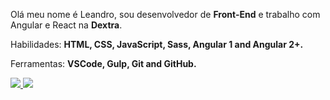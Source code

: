 <p align="left"> 
  Olá meu nome é Leandro, sou desenvolvedor de <strong>Front-End</strong> e trabalho com Angular e React na <strong>Dextra</strong>.
</p>

<p align="left">
  Habilidades: <strong>HTML, CSS, JavaScript, Sass, Angular 1 and Angular 2+.</strong>
</p>

<p align="left">
  Ferramentas: <strong>VSCode, Gulp, Git and GitHub.</strong>
</p>

<p align="left">
  <a href="https://www.linkedin.com/in/leandro9893" alt="Linkedin">
    <img src="https://img.shields.io/badge/-Linkedin-0e76a8?style=for-the-badge&logo=Linkedin&logoColor=white&link=https://www.linkedin.com/in/leandro9893" />
  </a>

  <a href="https://www.instagram.com/lcpereira.dev/" alt="Instagram">
    <img src="https://img.shields.io/badge/-Instagram-DF0174?style=for-the-badge&logo=instagram&logoColor=white&link=https://www.instagram.com/lcpereira.dev/"/>
  </a>
</p>  
